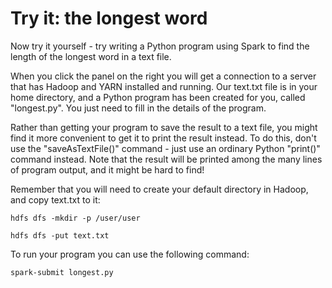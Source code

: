 # Try it: the longest word
Now try it yourself - try writing a Python program using Spark to find the length of the longest 
word in a text file.

When you click the panel on the right you will get a connection to a server that has Hadoop and 
YARN installed and running. Our text.txt file is in your home directory, and a Python program 
has been created for you, called "longest.py". You just need to fill in the details of the program.

Rather than getting your program to save the result to a text file, you might find it more 
convenient to get it to print the result instead. To do this, don't use the "saveAsTextFile()" 
command - just use an ordinary Python "print()" command instead. Note that the result will be 
printed among the many lines of program output, and it might be hard to find!

Remember that you will need to create your default directory in Hadoop, and copy text.txt to it:

`hdfs dfs -mkdir -p /user/user`

`hdfs dfs -put text.txt`

To run your program you can use the following command:

`spark-submit longest.py`

